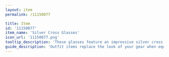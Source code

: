 ```yaml
---
layout: item
permalink: /11150077

title: Item
id: '11150077'
item_name: 'Silver Cross Glasses'
icon_url: '11150077.png'
tooltip_description: 'These glasses feature an impressive silver cross.'
guide_description: 'Outfit items replace the look of your gear when equipped.'
---
```

